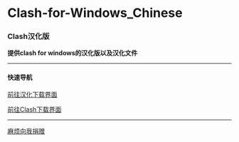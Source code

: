 # Clash-for-Windows_Chinese
### Clash汉化版

**提供clash for windows的汉化版以及汉化文件**

***
#### 快速导航
[前往汉化下载界面](https://github.com/ender-zhao/Clash-for-Windows_Chinese/releases)

[前往Clash下载界面](https://github.com/Fndroid/clash_for_windows_pkg/releases)

***
[麻烦向我捐赠](https://github.com/ender-zhao/EZc)
